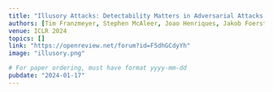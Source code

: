 ```yaml
---
title: "Illusory Attacks: Detectability Matters in Adversarial Attacks on Sequential Decision-Makers"
authors: [Tim Franzmeyer, Stephen McAleer, Joao Henriques, Jakob Foerster, Philip Torr, Adel Bibi, Christian Schroeder de Witt]
venue: ICLR 2024
topics: []
link: "https://openreview.net/forum?id=F5dhGCdyYh"
image: "illusory.png"

# For paper ordering, must have format yyyy-mm-dd
pubdate: "2024-01-17"
---
```


